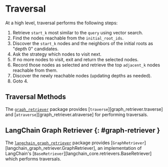 # Traversal

At a high level, traversal performs the following steps:

1. Retrieve `start_k` most similar to the `query` using vector search.
2. Find the nodes reachable from the `initial_root_ids`.
3. Discover the `start_k` nodes and the neighbors of the initial roots as "depth 0" candidates.
4. Ask the strategy which nodes to visit next.
5. If no more nodes to visit, exit and return the selected nodes.
6. Record those nodes as selected and retrieve the top `adjacent_k` nodes reachable from them.
7. Discover the newly reachable nodes (updating depths as needed).
8. Goto 4.

## Traversal Methods

The [`graph_retriever`](../reference/graph_retriever/index.md) package provides [`traverse`][graph_retriever.traverse] and [`atraverse`][graph_retriever.atraverse] for performing traversals.

## LangChain Graph Retriever {: #graph-retriever }

The [`langchain_graph_retriever`](../reference/langchain_graph_retriever/index.md) package provides [`GraphRetriever`][langchain_graph_retriever.GraphRetriever], an implementation of LangChain's [`BaseRetriever`][langchain_core.retrievers.BaseRetriever] which performs traversals.